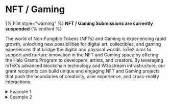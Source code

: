 # NFT / Gaming

{% hint style="warning" %}
&#x20;**NFT / Gaming Submissions are currently suspended**
{% endhint %}

The world of Non-Fungible Tokens (NFTs) and Gaming is experiencing rapid growth, unlocking new possibilities for digital art, collectibles, and gaming experiences that bridge the digital and physical worlds. IoTeX aims to support and nurture innovation in the NFT and Gaming space by offering the Halo Grants Program to developers, artists, and creators. By leveraging IoTeX’s advanced blockchain technology and W3bstream infrastructure, our grant recipients can build unique and engaging NFT and Gaming projects that push the boundaries of creativity, user experience, and cross-reality interactions.

<details>

<summary>Example 1</summary>

### NFT-Driven Augmented Reality (AR) Experience

**Description:** Develop an NFT-driven Augmented Reality (AR) experience on IoTeX, where users can discover, collect, and interact with digital art and collectibles in the physical world using their smartphones or AR devices.

**Milestones:**&#x20;

1. Design and develop a user-friendly interface for the AR app, including an NFT marketplace for minting and trading digital art and collectibles.
2. Create immersive AR content and NFTs that can be placed, discovered, and interacted with in real-world environments.
3. Integrate W3bstream for seamless and secure NFT transactions within the AR experience.
4. Test the AR app on IoTeX Testnet and address any issues or bugs.
5. Launch the NFT-driven AR experience on IoTeX Mainnet, with ongoing updates, new content, and community events.



</details>

<details>

<summary>Example 2</summary>

### Play-to-Earn Blockchain Game

**Description**: Create a play-to-earn blockchain game, incorporating NFTs as in-game assets, allowing players to earn rewards and trade items on IoTeX while connecting the digital and real worlds.

**Milestones**:&#x20;

1. Develop the game concept, storyline, and gameplay mechanics, ensuring a seamless connection between the digital and physical worlds.
2. Design and create NFT-based in-game assets, such as characters, items, and rewards that can be used both in the digital game and real-world environments.
3. Build the game’s backend infrastructure using smart contracts and W3bstream for secure and transparent in-game transactions.
4. Test the game on IoTeX Testnet, gathering feedback and addressing any issues or bugs.
5. Launch the game on IoTeX Mainnet, with ongoing updates, expansions, and community events.

</details>

